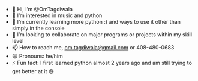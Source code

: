 - 👋 Hi, I’m @OmTagdiwala
- 👀 I’m interested in music and python
- 🌱 I’m currently learning more python :) and ways to use it other than simply in the console
- 💞️ I’m looking to collaborate on major programs or projects within my skill level
- 📫 How to reach me, om.tagdiwala@gmail.com or 408-480-0683
- 😄 Pronouns: he/him
- ⚡ Fun fact: I first learned python almost 2 years ago and am still trying to get better at it 😅

<!---
OmTagdiwala/OmTagdiwala is a ✨ special ✨ repository because its `README.md` (this file) appears on your GitHub profile.
You can click the Preview link to take a look at your changes.
--->
